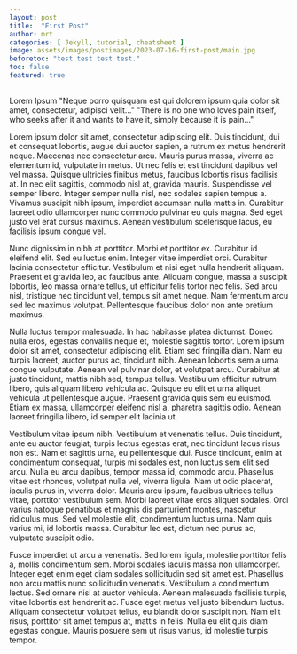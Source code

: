 ```yaml
---
layout: post
title:  "First Post"
author: mrt
categories: [ Jekyll, tutorial, cheatsheet ]
image: assets/images/postimages/2023-07-16-first-post/main.jpg
beforetoc: "test test test test."
toc: false
featured: true
---
```

Lorem Ipsum
"Neque porro quisquam est qui dolorem ipsum quia dolor sit amet, consectetur, adipisci velit..."
"There is no one who loves pain itself, who seeks after it and wants to have it, simply because it is pain..."

Lorem ipsum dolor sit amet, consectetur adipiscing elit. Duis tincidunt, dui et consequat lobortis, augue dui auctor sapien, a rutrum ex metus hendrerit neque. Maecenas nec consectetur arcu. Mauris purus massa, viverra ac elementum id, vulputate in metus. Ut nec felis et est tincidunt dapibus vel vel massa. Quisque ultricies finibus metus, faucibus lobortis risus facilisis at. In nec elit sagittis, commodo nisl at, gravida mauris. Suspendisse vel semper libero. Integer semper nulla nisl, nec sodales sapien tempus a. Vivamus suscipit nibh ipsum, imperdiet accumsan nulla mattis in. Curabitur laoreet odio ullamcorper nunc commodo pulvinar eu quis magna. Sed eget justo vel erat cursus maximus. Aenean vestibulum scelerisque lacus, eu facilisis ipsum congue vel.

Nunc dignissim in nibh at porttitor. Morbi et porttitor ex. Curabitur id eleifend elit. Sed eu luctus enim. Integer vitae imperdiet orci. Curabitur lacinia consectetur efficitur. Vestibulum et nisi eget nulla hendrerit aliquam. Praesent et gravida leo, ac faucibus ante. Aliquam congue, massa a suscipit lobortis, leo massa ornare tellus, ut efficitur felis tortor nec felis. Sed arcu nisl, tristique nec tincidunt vel, tempus sit amet neque. Nam fermentum arcu sed leo maximus volutpat. Pellentesque faucibus dolor non ante pretium maximus.

Nulla luctus tempor malesuada. In hac habitasse platea dictumst. Donec nulla eros, egestas convallis neque et, molestie sagittis tortor. Lorem ipsum dolor sit amet, consectetur adipiscing elit. Etiam sed fringilla diam. Nam eu turpis laoreet, auctor purus ac, tincidunt nibh. Aenean lobortis sem a urna congue vulputate. Aenean vel pulvinar dolor, et volutpat arcu. Curabitur at justo tincidunt, mattis nibh sed, tempus tellus. Vestibulum efficitur rutrum libero, quis aliquam libero vehicula ac. Quisque eu elit et urna aliquet vehicula ut pellentesque augue. Praesent gravida quis sem eu euismod. Etiam ex massa, ullamcorper eleifend nisl a, pharetra sagittis odio. Aenean laoreet fringilla libero, id semper elit lacinia ut.

Vestibulum vitae ipsum nibh. Vestibulum et venenatis tellus. Duis tincidunt, ante eu auctor feugiat, turpis lectus egestas erat, nec tincidunt lacus risus non est. Nam et sagittis urna, eu pellentesque dui. Fusce tincidunt, enim at condimentum consequat, turpis mi sodales est, non luctus sem elit sed arcu. Nulla eu arcu dapibus, tempor massa id, commodo arcu. Phasellus vitae est rhoncus, volutpat nulla vel, viverra ligula. Nam ut odio placerat, iaculis purus in, viverra dolor. Mauris arcu ipsum, faucibus ultrices tellus vitae, porttitor vestibulum sem. Morbi laoreet vitae eros aliquet sodales. Orci varius natoque penatibus et magnis dis parturient montes, nascetur ridiculus mus. Sed vel molestie elit, condimentum luctus urna. Nam quis varius mi, id lobortis massa. Curabitur leo est, dictum nec purus ac, vulputate suscipit odio.

Fusce imperdiet ut arcu a venenatis. Sed lorem ligula, molestie porttitor felis a, mollis condimentum sem. Morbi sodales iaculis massa non ullamcorper. Integer eget enim eget diam sodales sollicitudin sed sit amet est. Phasellus non arcu mattis nunc sollicitudin venenatis. Vestibulum a condimentum lectus. Sed ornare nisl at auctor vehicula. Aenean malesuada facilisis turpis, vitae lobortis est hendrerit ac. Fusce eget metus vel justo bibendum luctus. Aliquam consectetur volutpat tellus, eu blandit dolor suscipit non. Nam elit risus, porttitor sit amet tempus at, mattis in felis. Nulla eu elit quis diam egestas congue. Mauris posuere sem ut risus varius, id molestie turpis tempor.
